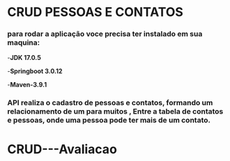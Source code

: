 # CRUD PESSOAS E CONTATOS

### para rodar a aplicação voce precisa ter instalado em sua maquina:

-**JDK 17.0.5**

-**Springboot 3.0.12**

-**Maven-3.9.1**

### API realiza o cadastro de pessoas e contatos, formando um relacionamento de **um para muitos** , Entre a tabela de contatos e pessoas, onde uma pessoa pode ter mais de um contato.
# CRUD---Avaliacao
